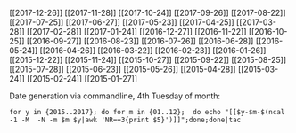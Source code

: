 [[2017-12-26]]
[[2017-11-28]]
[[2017-10-24]]
[[2017-09-26]]
[[2017-08-22]]
[[2017-07-25]]
[[2017-06-27]]
[[2017-05-23]]
[[2017-04-25]]
[[2017-03-28]]
[[2017-02-28]]
[[2017-01-24]]
[[2016-12-27]]
[[2016-11-22]]
[[2016-10-25]]
[[2016-09-27]]
[[2016-08-23]]
[[2016-07-26]]
[[2016-06-28]]
[[2016-05-24]]
[[2016-04-26]]
[[2016-03-22]]
[[2016-02-23]]
[[2016-01-26]]
[[2015-12-22]]
[[2015-11-24]]
[[2015-10-27]]
[[2015-09-22]]
[[2015-08-25]]
[[2015-07-28]]
[[2015-06-23]]
[[2015-05-26]]
[[2015-04-28]]
[[2015-03-24]]
[[2015-02-24]]
[[2015-01-27]]

Date generation via commandline, 4th Tuesday of month:

    for y in {2015..2017}; do for m in {01..12};  do echo "[[$y-$m-$(ncal -1 -M  -N -m $m $y|awk 'NR==3{print $5}')]]";done;done|tac